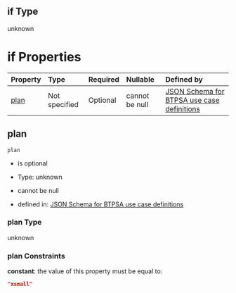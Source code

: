## if Type

unknown

# if Properties

| Property      | Type          | Required | Nullable       | Defined by                                                                                                                                                                                                                                  |
| :------------ | :------------ | :------- | :------------- | :------------------------------------------------------------------------------------------------------------------------------------------------------------------------------------------------------------------------------------------ |
| [plan](#plan) | Not specified | Optional | cannot be null | [JSON Schema for BTPSA use case definitions](btpsa-usecase-properties-services-items-allof-1-then-allof-94-then-allof-4-if-properties-plan.md "undefined#/properties/services/items/allOf/1/then/allOf/94/then/allOf/4/if/properties/plan") |

## plan



`plan`

*   is optional

*   Type: unknown

*   cannot be null

*   defined in: [JSON Schema for BTPSA use case definitions](btpsa-usecase-properties-services-items-allof-1-then-allof-94-then-allof-4-if-properties-plan.md "undefined#/properties/services/items/allOf/1/then/allOf/94/then/allOf/4/if/properties/plan")

### plan Type

unknown

### plan Constraints

**constant**: the value of this property must be equal to:

```json
"xsmall"
```
